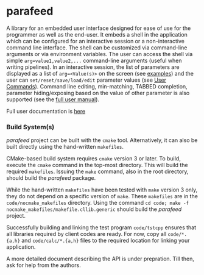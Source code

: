 # parafeed
A library for an embedded user interface designed for ease of use for the programmer as well as the end-user. It embeds a shell in the application which can be configured for an interactive session or a non-interactive command line interface. The shell can be customized via command-line arguments or via environment variables. The user can access the shell via simple `arg=value1,value2,...` command-line arguments (useful when writing pipelines). In an interactive session, the list of parameters are displayed as a list of `arg=<Value(s)>` on the screen (see [examples](https://github.com/sanbee/parafeed/blob/wiki/UserDoc.md#example)) and the user can `set/reset/save/load/edit` parameter values (see [User Commands](https://github.com/sanbee/parafeed/blob/wiki/UserDoc.md#user-commands)). Command line editing, min-matching, TABBED completion, parameter hiding/exposing based on the value of other parameter is also supported (see the [full user manual](https://github.com/sanbee/parafeed/blob/wiki/UserDoc.md)). 

Full user documentation is [here](https://github.com/sanbee/parafeed/blob/wiki/UserDoc.md)

### Build System(s)
_parafeed_ project can be built with the `cmake` tool.  Alternatively, it can also be built directly using the hand-written `makefiles`.

CMake-based build system requires `cmake` version 3 or later.  To build, execute the `cmake` command in the top-most directory.  This will build the required `makefiles`.  Issuing the `make` command, also in the root directory, should build the _parafeed_ package.

While the hand-written `makefiles` have been tested with `make` version 3 only, they do not depend on a specific version of `make`.  These `makefiles` are in the `code/nocmake_makefiles` directory. Using the command `cd code; make -f nocmake_makefiles/makefile.cllib.generic` should build the _parafeed_ project.

Successfully building and linking the test program `code/tstcpp` ensures that all libraries required by client codes are ready.  For now, copy all `code/*.{a,h}` and `code/calc/*.{a,h}` files to the required location for linking your application.   

A more detailed document describing the API is under prepration.  Till then, ask for help from the authors.
